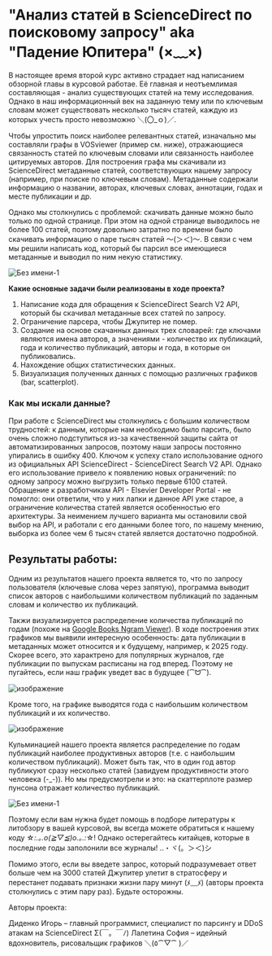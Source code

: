 # "Анализ статей в ScienceDirect по поисковому запросу" aka "Падение Юпитера" (×﹏×)

В настоящее время второй курс активно страдает над написанием обзорной главы в курсовой работае. Её главная и неотъемлимая составляющая - анализ существующих статей на тему исследования. Однако в наш информационный век на заданную тему или по ключевым словам может существовать несколько тысяч статей, каждую из которых учесть просто невозможно ＼(〇_ｏ)／. 

Чтобы упростить поиск наиболее релевантных статей, изначально мы составляли графы в VOSviewer (пример см. ниже), отражающиеся связанность статей по ключевым словами или связанность наиболее цитируемых авторов. Для построения графа мы скачивали из ScienceDirect метаданные статей, соответствующих нашему запросу (например, при поиске по ключевым словам). Метаданные содержали информацию о названии, авторах, ключевых словах, аннотации, годах и месте публикации и др. 

Однако мы столкнулись с проблемой: скачивать данные можно было только по одной странице. При этом на одной странице выводилось не более 100 статей, поэтому довольно затратно по времени было скачивать информацию о паре тысяч статей 〜(＞＜)〜. 
В связи с чем мы решили написать код, который бы парсил все имеющиеся метаданные и выводил по ним некую статистику.

![Без имени-1](https://github.com/user-attachments/assets/d240d508-0088-4240-b04a-1ca43f996ba3)


**Какие основные задачи были реализованы в ходе проекта?**

1.	Написание кода для обращения к  ScienceDirect Search V2 API, который бы скачивал метаданные всех статей по запросу.
2.	Ограничение парсера, чтобы Джупитер не помер.
3.	Создание на основе скачанных данных трех словарей: где ключами являются имена авторов, а значениями - количество их публикаций, года и количество публикаций, авторы и года, в которые он публиковались.
4.	Нахождение общих статистических данных.
5.	Визуализация полученных данных с помощью различных графиков (bar, scatterplot).

### Как мы искали данные?
При работе с ScienceDirect мы столкнулись с большим количеством трудностей: к данным, которые нам необходимо было парсить, было очень сложно подступиться из-за качественной защиты сайта от автоматизированных запросов, поэтому наши запросы постоянно упирались в ошибку 400. Ключом к успеху стало использование одного из официальных API ScienceDirect - ScienceDirect Search V2 API. Однако его использование привело к появлению новых ограничений: по одному запросу можно выгрузить только первые 6100 статей. Обращение к разработчикам API - Elsevier Developer Portal - не помогло: они ответили, что у них лапки и данное API уже старое, а ограничение количества статей является особенностью его архитектуры. За неимением лучшего варианта мы остановили свой выбор на API, и работали с его данными более того, по нашему мнению, выборка из более чем 6 тысяч статей является достаточно подробной.

## Результаты работы:

Одним из результатов нашего проекта является то, что по запросу пользователя (ключевые слова через запятую), программа выводит список авторов с наибольшими количеством публикаций по заданным словам и количество их публикаций. 

Такжи визуализируется распределение количества публикаций по годам (похоже на [Google Books Ngram Viewer](https://books.google.com/ngrams/)). В ходе построения этих графиков мы выявили интересную особенность: дата публикации в метаданных может относится и к будущему, например, к 2025 году. Скорее всего, это характрено для популярных журналов, где публикации по выпускам расписаны на год вперед. Поэтому не пугайтесь, если наш график уведет вас в будущее (⁀ᗢ⁀).

![изображение](https://github.com/user-attachments/assets/d5ec6000-e07a-47c6-afc4-b95281b6b821)

Кроме того, на графике выводятся года с наибольшим количеством публикаций и их количество.

![изображение](https://github.com/user-attachments/assets/17bde0ae-11e8-488b-a6eb-3009ddf2b1d5)

Кульминацией нашего проекта является распределение по годам публикаций наиболее продуктивных авторов (т.е. с наибольшим количеством публикаций). Может быть так, что в один год автор публикуют сразу несколько статей (завидуем продуктивности этого человека (-_-)). Но мы предусмотрели и это: на скаттерплоте размер пунсона отражает количество публикаций.

![Без имени-1](https://github.com/user-attachments/assets/1656a0c8-04c9-47b9-91fd-2f4f6505c591)

Поэтому если вам нужна будет помощь в подборе литературы к литобзору в вашей курсовой, вы всегда можете обратиться к нашему коду ☆*:.｡.o(≧▽≦)o.｡.:*☆! Однако остерегайтесь китайцев, которые в последние годы заполонили все журналы! ..・ヾ(。＞＜)シ

Помимо этого, если вы введете запрос, который подразумевает ответ больше чем на 3000 статей Джупитер улетит в стратосферу и перестанет подавать признаки жизни пару минут (ﾒ﹏ﾒ) (авторы проекта столкнулись с этим пару раз). Будьте осторожны.
 
Авторы проекта:

Диденко Игорь – главный программист, специалист по парсингу и DDoS атакам на ScienceDirect Σ(￣。￣ﾉ)
Лалетина София – идейный вдохновитель, рисовальщик графиков ＼(٥⁀▽⁀ )／
